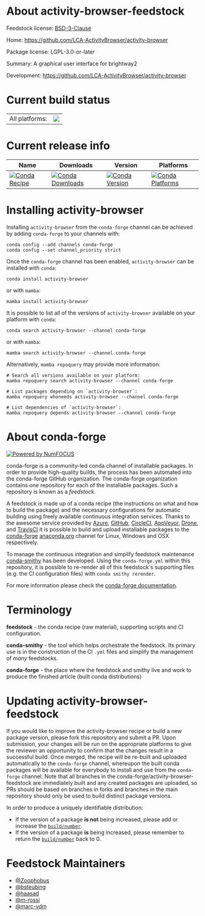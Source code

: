 About activity-browser-feedstock
================================

Feedstock license: [BSD-3-Clause](https://github.com/conda-forge/activity-browser-feedstock/blob/main/LICENSE.txt)

Home: https://github.com/LCA-ActivityBrowser/activity-browser

Package license: LGPL-3.0-or-later

Summary: A graphical user interface for brightway2

Development: https://github.com/LCA-ActivityBrowser/activity-browser

Current build status
====================


<table><tr><td>All platforms:</td>
    <td>
      <a href="https://dev.azure.com/conda-forge/feedstock-builds/_build/latest?definitionId=18229&branchName=main">
        <img src="https://dev.azure.com/conda-forge/feedstock-builds/_apis/build/status/activity-browser-feedstock?branchName=main">
      </a>
    </td>
  </tr>
</table>

Current release info
====================

| Name | Downloads | Version | Platforms |
| --- | --- | --- | --- |
| [![Conda Recipe](https://img.shields.io/badge/recipe-activity--browser-green.svg)](https://anaconda.org/conda-forge/activity-browser) | [![Conda Downloads](https://img.shields.io/conda/dn/conda-forge/activity-browser.svg)](https://anaconda.org/conda-forge/activity-browser) | [![Conda Version](https://img.shields.io/conda/vn/conda-forge/activity-browser.svg)](https://anaconda.org/conda-forge/activity-browser) | [![Conda Platforms](https://img.shields.io/conda/pn/conda-forge/activity-browser.svg)](https://anaconda.org/conda-forge/activity-browser) |

Installing activity-browser
===========================

Installing `activity-browser` from the `conda-forge` channel can be achieved by adding `conda-forge` to your channels with:

```
conda config --add channels conda-forge
conda config --set channel_priority strict
```

Once the `conda-forge` channel has been enabled, `activity-browser` can be installed with `conda`:

```
conda install activity-browser
```

or with `mamba`:

```
mamba install activity-browser
```

It is possible to list all of the versions of `activity-browser` available on your platform with `conda`:

```
conda search activity-browser --channel conda-forge
```

or with `mamba`:

```
mamba search activity-browser --channel conda-forge
```

Alternatively, `mamba repoquery` may provide more information:

```
# Search all versions available on your platform:
mamba repoquery search activity-browser --channel conda-forge

# List packages depending on `activity-browser`:
mamba repoquery whoneeds activity-browser --channel conda-forge

# List dependencies of `activity-browser`:
mamba repoquery depends activity-browser --channel conda-forge
```


About conda-forge
=================

[![Powered by
NumFOCUS](https://img.shields.io/badge/powered%20by-NumFOCUS-orange.svg?style=flat&colorA=E1523D&colorB=007D8A)](https://numfocus.org)

conda-forge is a community-led conda channel of installable packages.
In order to provide high-quality builds, the process has been automated into the
conda-forge GitHub organization. The conda-forge organization contains one repository
for each of the installable packages. Such a repository is known as a *feedstock*.

A feedstock is made up of a conda recipe (the instructions on what and how to build
the package) and the necessary configurations for automatic building using freely
available continuous integration services. Thanks to the awesome service provided by
[Azure](https://azure.microsoft.com/en-us/services/devops/), [GitHub](https://github.com/),
[CircleCI](https://circleci.com/), [AppVeyor](https://www.appveyor.com/),
[Drone](https://cloud.drone.io/welcome), and [TravisCI](https://travis-ci.com/)
it is possible to build and upload installable packages to the
[conda-forge](https://anaconda.org/conda-forge) [anaconda.org](https://anaconda.org/)
channel for Linux, Windows and OSX respectively.

To manage the continuous integration and simplify feedstock maintenance
[conda-smithy](https://github.com/conda-forge/conda-smithy) has been developed.
Using the ``conda-forge.yml`` within this repository, it is possible to re-render all of
this feedstock's supporting files (e.g. the CI configuration files) with ``conda smithy rerender``.

For more information please check the [conda-forge documentation](https://conda-forge.org/docs/).

Terminology
===========

**feedstock** - the conda recipe (raw material), supporting scripts and CI configuration.

**conda-smithy** - the tool which helps orchestrate the feedstock.
                   Its primary use is in the construction of the CI ``.yml`` files
                   and simplify the management of *many* feedstocks.

**conda-forge** - the place where the feedstock and smithy live and work to
                  produce the finished article (built conda distributions)


Updating activity-browser-feedstock
===================================

If you would like to improve the activity-browser recipe or build a new
package version, please fork this repository and submit a PR. Upon submission,
your changes will be run on the appropriate platforms to give the reviewer an
opportunity to confirm that the changes result in a successful build. Once
merged, the recipe will be re-built and uploaded automatically to the
`conda-forge` channel, whereupon the built conda packages will be available for
everybody to install and use from the `conda-forge` channel.
Note that all branches in the conda-forge/activity-browser-feedstock are
immediately built and any created packages are uploaded, so PRs should be based
on branches in forks and branches in the main repository should only be used to
build distinct package versions.

In order to produce a uniquely identifiable distribution:
 * If the version of a package **is not** being increased, please add or increase
   the [``build/number``](https://docs.conda.io/projects/conda-build/en/latest/resources/define-metadata.html#build-number-and-string).
 * If the version of a package **is** being increased, please remember to return
   the [``build/number``](https://docs.conda.io/projects/conda-build/en/latest/resources/define-metadata.html#build-number-and-string)
   back to 0.

Feedstock Maintainers
=====================

* [@Zoophobus](https://github.com/Zoophobus/)
* [@bsteubing](https://github.com/bsteubing/)
* [@haasad](https://github.com/haasad/)
* [@m-rossi](https://github.com/m-rossi/)
* [@marc-vdm](https://github.com/marc-vdm/)

